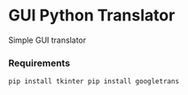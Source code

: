 # GUI Python Translator
Simple GUI translator 
<h3>
  Requirements
</h3>

`
pip install tkinter
pip install googletrans
`
